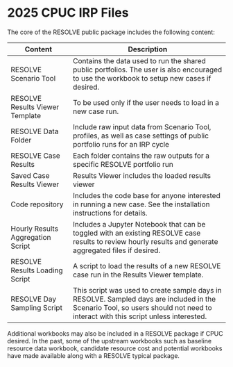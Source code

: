 # 2025 CPUC IRP Files

The core of the RESOLVE public package includes the following content:

| **Content**                       | **Description**                                                                                                                                                                 |
|-----------------------------------|---------------------------------------------------------------------------------------------------------------------------------------------------------------------------------|
| RESOLVE Scenario Tool             | Contains the data used to run the shared public portfolios. The user is also encouraged to use the workbook to setup new cases if desired.                                      |
| RESOLVE Results Viewer Template   | To be used only if the user needs to load in a new case run.                                                                                                                    |
| RESOLVE Data Folder               | Include raw input data from Scenario Tool, profiles, as well as case settings of public portfolio runs for an IRP cycle                                                         |
| RESOLVE Case Results              | Each folder contains the raw outputs for a specific RESOLVE portfolio run                                                                                                       |
| Saved Case Results Viewer         | Results Viewer includes the loaded results viewer                                                                                                                               |
| Code repository                   | Includes the code base for anyone interested in running a new case. See the installation instructions for details.                                                              |
| Hourly Results Aggregation Script | Includes a Jupyter Notebook that can be toggled with an existing RESOLVE case results to review hourly results and generate aggregated files if desired.                        |
| RESOLVE Results Loading Script    | A script to load the results of a new RESOLVE case run in the Results Viewer template.                                                                                          |
| RESOLVE Day Sampling Script       | This script was used to create sample days in RESOLVE. Sampled days are included in the Scenario Tool, so users should not need to interact with this script unless interested. |

Additional workbooks may also be included in a RESOLVE package if CPUC desired. In the past, some of the upstream workbooks such as baseline resource data workbook, candidate resource cost and potential workbooks have made available along with a RESOLVE typical package.